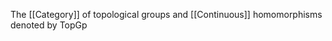 The [[Category]] of topological groups and [[Continuous]] homomorphisms 
denoted by $\mathrm{TopGp}$
